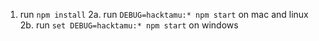 1. run `npm install`
2a. run `DEBUG=hacktamu:* npm start` on mac and linux
2b. run `set DEBUG=hacktamu:* npm start` on windows